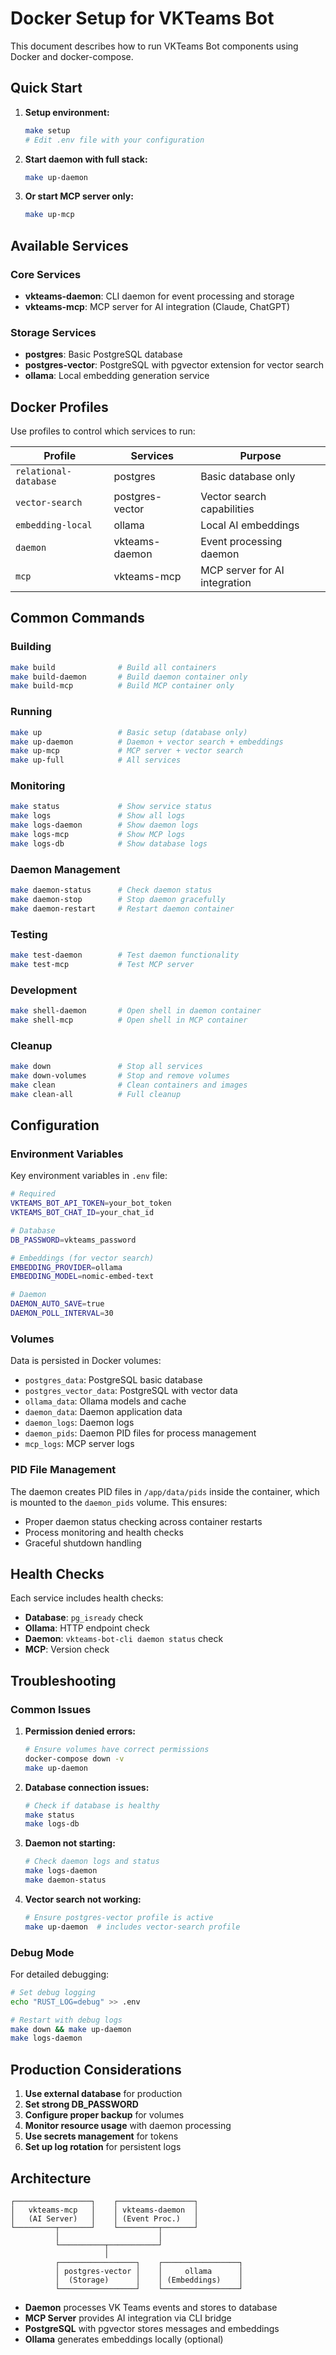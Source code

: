 # Docker Setup for VKTeams Bot

This document describes how to run VKTeams Bot components using Docker and docker-compose.

## Quick Start

1. **Setup environment:**
   ```bash
   make setup
   # Edit .env file with your configuration
   ```

2. **Start daemon with full stack:**
   ```bash
   make up-daemon
   ```

3. **Or start MCP server only:**
   ```bash
   make up-mcp
   ```

## Available Services

### Core Services

- **vkteams-daemon**: CLI daemon for event processing and storage
- **vkteams-mcp**: MCP server for AI integration (Claude, ChatGPT)

### Storage Services

- **postgres**: Basic PostgreSQL database
- **postgres-vector**: PostgreSQL with pgvector extension for vector search
- **ollama**: Local embedding generation service

## Docker Profiles

Use profiles to control which services to run:

| Profile | Services | Purpose |
|---------|----------|---------|
| `relational-database` | postgres | Basic database only |
| `vector-search` | postgres-vector | Vector search capabilities |
| `embedding-local` | ollama | Local AI embeddings |
| `daemon` | vkteams-daemon | Event processing daemon |
| `mcp` | vkteams-mcp | MCP server for AI integration |

## Common Commands

### Building
```bash
make build              # Build all containers
make build-daemon       # Build daemon container only
make build-mcp          # Build MCP container only
```

### Running
```bash
make up                 # Basic setup (database only)
make up-daemon          # Daemon + vector search + embeddings
make up-mcp             # MCP server + vector search
make up-full            # All services
```

### Monitoring
```bash
make status             # Show service status
make logs               # Show all logs
make logs-daemon        # Show daemon logs
make logs-mcp           # Show MCP logs
make logs-db            # Show database logs
```

### Daemon Management
```bash
make daemon-status      # Check daemon status
make daemon-stop        # Stop daemon gracefully
make daemon-restart     # Restart daemon container
```

### Testing
```bash
make test-daemon        # Test daemon functionality
make test-mcp           # Test MCP server
```

### Development
```bash
make shell-daemon       # Open shell in daemon container
make shell-mcp          # Open shell in MCP container
```

### Cleanup
```bash
make down               # Stop all services
make down-volumes       # Stop and remove volumes
make clean              # Clean containers and images
make clean-all          # Full cleanup
```

## Configuration

### Environment Variables

Key environment variables in `.env` file:

```bash
# Required
VKTEAMS_BOT_API_TOKEN=your_bot_token
VKTEAMS_BOT_CHAT_ID=your_chat_id

# Database
DB_PASSWORD=vkteams_password

# Embeddings (for vector search)
EMBEDDING_PROVIDER=ollama
EMBEDDING_MODEL=nomic-embed-text

# Daemon
DAEMON_AUTO_SAVE=true
DAEMON_POLL_INTERVAL=30
```

### Volumes

Data is persisted in Docker volumes:

- `postgres_data`: PostgreSQL basic database
- `postgres_vector_data`: PostgreSQL with vector data
- `ollama_data`: Ollama models and cache
- `daemon_data`: Daemon application data
- `daemon_logs`: Daemon logs
- `daemon_pids`: Daemon PID files for process management
- `mcp_logs`: MCP server logs

### PID File Management

The daemon creates PID files in `/app/data/pids` inside the container, which is mounted to the `daemon_pids` volume. This ensures:

- Proper daemon status checking across container restarts
- Process monitoring and health checks
- Graceful shutdown handling

## Health Checks

Each service includes health checks:

- **Database**: `pg_isready` check
- **Ollama**: HTTP endpoint check  
- **Daemon**: `vkteams-bot-cli daemon status` check
- **MCP**: Version check

## Troubleshooting

### Common Issues

1. **Permission denied errors:**
   ```bash
   # Ensure volumes have correct permissions
   docker-compose down -v
   make up-daemon
   ```

2. **Database connection issues:**
   ```bash
   # Check if database is healthy
   make status
   make logs-db
   ```

3. **Daemon not starting:**
   ```bash
   # Check daemon logs and status
   make logs-daemon
   make daemon-status
   ```

4. **Vector search not working:**
   ```bash
   # Ensure postgres-vector profile is active
   make up-daemon  # includes vector-search profile
   ```

### Debug Mode

For detailed debugging:

```bash
# Set debug logging
echo "RUST_LOG=debug" >> .env

# Restart with debug logs
make down && make up-daemon
make logs-daemon
```

## Production Considerations

1. **Use external database** for production
2. **Set strong DB_PASSWORD** 
3. **Configure proper backup** for volumes
4. **Monitor resource usage** with daemon processing
5. **Use secrets management** for tokens
6. **Set up log rotation** for persistent logs

## Architecture

```
┌─────────────────┐    ┌─────────────────┐
│   vkteams-mcp   │    │ vkteams-daemon  │
│   (AI Server)   │    │ (Event Proc.)   │
└─────────┬───────┘    └─────────┬───────┘
          │                      │
          └──────────┬───────────┘
                     │
          ┌─────────────────┐    ┌─────────────────┐
          │ postgres-vector │    │     ollama      │
          │  (Storage)      │    │ (Embeddings)    │
          └─────────────────┘    └─────────────────┘
```

- **Daemon** processes VK Teams events and stores to database
- **MCP Server** provides AI integration via CLI bridge  
- **PostgreSQL** with pgvector stores messages and embeddings
- **Ollama** generates embeddings locally (optional)